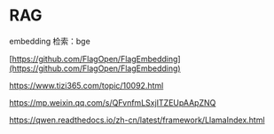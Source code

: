 # RAG

embedding 检索：bge

[https://github.com/FlagOpen/FlagEmbedding](https://github.com/FlagOpen/FlagEmbedding)

https://www.tizi365.com/topic/10092.html

https://mp.weixin.qq.com/s/QFvnfmLSxjITZEUpAApZNQ

https://qwen.readthedocs.io/zh-cn/latest/framework/LlamaIndex.html